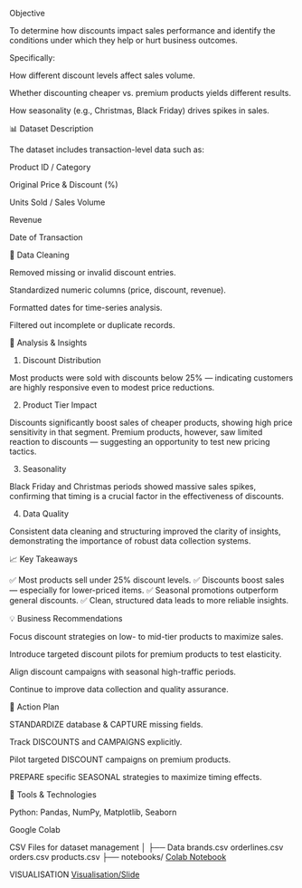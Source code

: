  Objective

To determine how discounts impact sales performance and identify the conditions under which they help or hurt business outcomes.

Specifically:

How different discount levels affect sales volume.

Whether discounting cheaper vs. premium products yields different results.

How seasonality (e.g., Christmas, Black Friday) drives spikes in sales.

📊 Dataset Description

The dataset includes transaction-level data such as:

Product ID / Category

Original Price & Discount (%)

Units Sold / Sales Volume

Revenue

Date of Transaction

🧹 Data Cleaning

Removed missing or invalid discount entries.

Standardized numeric columns (price, discount, revenue).

Formatted dates for time-series analysis.

Filtered out incomplete or duplicate records.

🧠 Analysis & Insights
1. Discount Distribution

Most products were sold with discounts below 25% — indicating customers are highly responsive even to modest price reductions.

2. Product Tier Impact

Discounts significantly boost sales of cheaper products, showing high price sensitivity in that segment.
Premium products, however, saw limited reaction to discounts — suggesting an opportunity to test new pricing tactics.

3. Seasonality

Black Friday and Christmas periods showed massive sales spikes, confirming that timing is a crucial factor in the effectiveness of discounts.

4. Data Quality

Consistent data cleaning and structuring improved the clarity of insights, demonstrating the importance of robust data collection systems.

📈 Key Takeaways

✅ Most products sell under 25% discount levels.
✅ Discounts boost sales — especially for lower-priced items.
✅ Seasonal promotions outperform general discounts.
✅ Clean, structured data leads to more reliable insights.

💡 Business Recommendations

Focus discount strategies on low- to mid-tier products to maximize sales.

Introduce targeted discount pilots for premium products to test elasticity.

Align discount campaigns with seasonal high-traffic periods.

Continue to improve data collection and quality assurance.

🧭 Action Plan

STANDARDIZE database & CAPTURE missing fields.

Track DISCOUNTS and CAMPAIGNS explicitly.

Pilot targeted DISCOUNT campaigns on premium products.

PREPARE specific SEASONAL strategies to maximize timing effects.

🧰 Tools & Technologies

Python: Pandas, NumPy, Matplotlib, Seaborn

Google Colab

 CSV Files for dataset management
│
├── Data
     brands.csv
     orderlines.csv
     orders.csv
     products.csv
├── notebooks/
[Colab Notebook]( https://colab.research.google.com/drive/1LV0ivep1PsK7-cOxGFKY2maCWs5eBBbq?usp=sharing "Colab Notebook")

  VISUALISATION
[Visualisation/Slide](https://docs.google.com/presentation/d/1iTJx_3e7lEE64SNmQz-1Wi6asperRanoy5YXYFCSv9Y/edit?slide=id.g38098043384_0_317#slide=id.g38098043384_0_317 "Visualisation/Slide")
